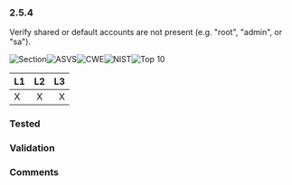 ### 2.5.4 
Verify shared or default accounts are not present (e.g. "root", "admin", or "sa").

![Section](https://img.shields.io/badge/V2-green.svg)![ASVS](https://img.shields.io/badge/ASVS-2.5.4-blue.svg)![CWE](https://img.shields.io/badge/CWE--red.svg)![NIST](https://img.shields.io/badge/NIST-5.1.1.2%20/%20A.3-important.svg)![Top 10](https://img.shields.io/badge/--lightgray.svg)

| L1| L2| L3|
| --|:--:|-:|
| X | X | X |

### Tested

### Validation

### Comments

        